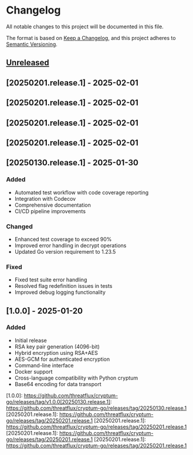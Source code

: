 # Changelog

All notable changes to this project will be documented in this file.

The format is based on [Keep a Changelog](https://keepachangelog.com/en/1.0.0/),
and this project adheres to [Semantic Versioning](https://semver.org/spec/v2.0.0.html).

## [Unreleased]

## [20250201.release.1] - 2025-02-01

## [20250201.release.1] - 2025-02-01

## [20250201.release.1] - 2025-02-01

## [20250201.release.1] - 2025-02-01

## [20250130.release.1] - 2025-01-30

### Added
- Automated test workflow with code coverage reporting
- Integration with Codecov
- Comprehensive documentation
- CI/CD pipeline improvements

### Changed
- Enhanced test coverage to exceed 90%
- Improved error handling in decrypt operations
- Updated Go version requirement to 1.23.5

### Fixed
- Fixed test suite error handling
- Resolved flag redefinition issues in tests
- Improved debug logging functionality

## [1.0.0] - 2025-01-20

### Added
- Initial release
- RSA key pair generation (4096-bit)
- Hybrid encryption using RSA+AES
- AES-GCM for authenticated encryption
- Command-line interface
- Docker support
- Cross-language compatibility with Python cryptum
- Base64 encoding for data transport

[Unreleased]: https://github.com/threatflux/cryptum-go/compare/v1.0.0...HEAD
[1.0.0]: https://github.com/threatflux/cryptum-go/releases/tag/v1.0.0[20250130.release.1]: https://github.com/threatflux/cryptum-go/releases/tag/20250130.release.1
[20250201.release.1]: https://github.com/threatflux/cryptum-go/releases/tag/20250201.release.1
[20250201.release.1]: https://github.com/threatflux/cryptum-go/releases/tag/20250201.release.1
[20250201.release.1]: https://github.com/threatflux/cryptum-go/releases/tag/20250201.release.1
[20250201.release.1]: https://github.com/threatflux/cryptum-go/releases/tag/20250201.release.1
